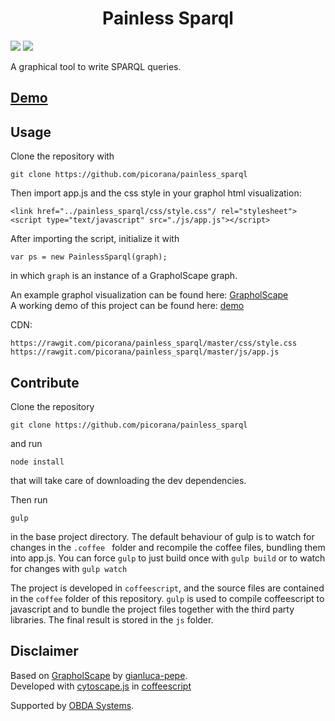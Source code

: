 <div style='text-align: center'><h1><b>Painless Sparql</b></h1></div>

<a class="badge-align" href="https://www.codacy.com/app/picorana/painless_sparql?utm_source=github.com&amp;utm_medium=referral&amp;utm_content=picorana/painless_sparql&amp;utm_campaign=Badge_Grade"><img src="https://api.codacy.com/project/badge/Grade/b728a529586a4a1ba3cb6c1d17471b17"/></a> <img src="https://david-dm.org/picorana/painless_sparql.svg"/>

A graphical tool to write SPARQL queries.

## [Demo](https://picorana.github.io/GrapholScape/)

## Usage
Clone the repository with 

	git clone https://github.com/picorana/painless_sparql

Then import app.js and the css style in your graphol html visualization:
	
	<link href="../painless_sparql/css/style.css"/ rel="stylesheet">
	<script type="text/javascript" src="./js/app.js"></script>

After importing the script, initialize it with

	var ps = new PainlessSparql(graph);
	
in which `graph` is an instance of a GrapholScape graph.

An example graphol visualization can be found here: [GrapholScape](https://gianluca-pepe.github.io/GrapholScape/)   
A working demo of this project can be found here: [demo](https://picorana.github.io/GrapholScape/)

CDN:   
	
	https://rawgit.com/picorana/painless_sparql/master/css/style.css
	https://rawgit.com/picorana/painless_sparql/master/js/app.js


## Contribute

Clone the repository

	git clone https://github.com/picorana/painless_sparql

and run    

	node install

that will take care of downloading the dev dependencies.

Then run
	
	gulp

in the base project directory. The default behaviour of gulp is to watch for changes in the `.coffee ` folder and recompile
the coffee files, bundling them into app.js. You can force `gulp` to just build once with `gulp build` 
or to watch for changes with `gulp watch`

The project is developed in `coffeescript`, and the source files are contained in the `coffee` folder of this repository. `gulp` is used to compile coffeescript to javascript and to bundle the project files together with the third party libraries. The final result is stored in the `js` folder.

## Disclaimer 
Based on [GrapholScape](https://github.com/gianluca-pepe/GrapholScape) by [gianluca-pepe](https://github.com/gianluca-pepe).   
Developed with [cytoscape.js](http://js.cytoscape.org) in [coffeescript](http://coffeescript.org)

Supported by [OBDA Systems](https://www.obdasystems.com).
